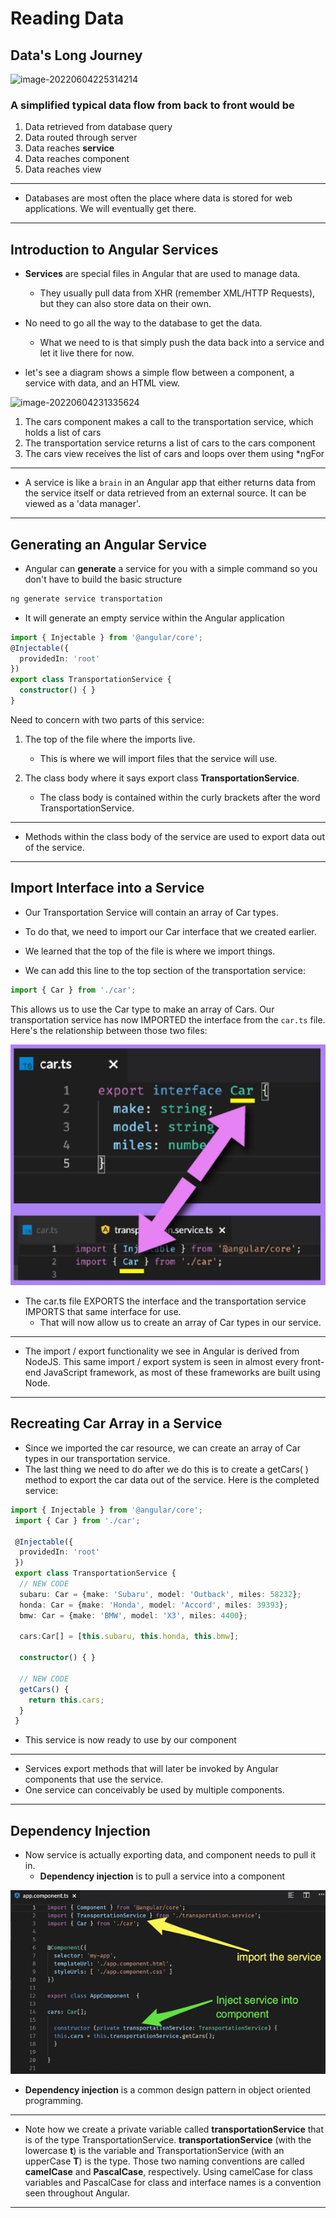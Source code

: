 # Reading Data

## Data's Long Journey

![image-20220604225314214](C:\Users\hanju\TIL\image.assets\image-20220604225314214.png)

### A simplified typical data flow from back to front would be

1. Data retrieved from database query
2. Data routed through server
3. Data reaches **service**
4. Data reaches component
5. Data reaches view

---

- Databases are most often the place where data is stored for web applications. We will eventually get there.

---



## Introduction to Angular Services

- **Services** are special files in Angular that are used to manage data.
  - They usually pull data from XHR (remember XML/HTTP Requests), but they can also store data on their own.
- No need to go all the way to the database to get the data.
  - What we need to is that simply push the data back into a service and let it live there for now.

- let's see a diagram shows a simple flow between a component, a service with data, and an HTML view.

![image-20220604231335624](C:\Users\hanju\TIL\image.assets\image-20220604231335624.png)

1. The cars component makes a call to the transportation service, which holds a list of cars
2. The transportation service returns a list of cars to the cars component
3. The cars view receives the list of cars and loops over them using *ngFor

---

- A service is like a `brain` in an Angular app that either returns data from the service itself or data retrieved from an external source. It can be viewed as a 'data manager'.

---



## Generating an Angular Service

- Angular can **generate** a service for you with a simple command so you don't have to build the basic structure

```typescript
ng generate service transportation
```

- It will generate an empty service within the Angular application

```typescript
import { Injectable } from '@angular/core';
@Injectable({
  providedIn: 'root'
})
export class TransportationService {
  constructor() { }
}
```

Need to concern with two parts of this service:

1. The top of the file where the imports live. 
   - This is where we will import files that the service will use.

2. The class body where it says export class **TransportationService**. 
   - The class body is contained within the curly brackets after the word TransportationService.

---

- Methods within the class body of the service are used to export data out of the service.

---



## Import Interface into a Service

- Our Transportation Service will contain an array of Car types. 
- To do that, we need to import our Car interface that we created earlier. 
- We learned that the top of the file is where we import things.



- We can add this line to the top section of the transportation service:

```typescript
import { Car } from './car';
```

This allows us to use the Car type to make an array of Cars. Our transportation service has now IMPORTED the interface from the `car.ts` file. Here's the relationship between those two files:

![image-20220607212405417](../../image.assets/image-20220607212405417.png)

- The car.ts file EXPORTS the interface and the transportation service IMPORTS that same interface for use. 
  - That will now allow us to create an array of Car types in our service.

---

- The import / export functionality we see in Angular is derived from NodeJS. This same import / export system is seen in almost every front-end JavaScript framework, as most of these frameworks are built using Node.

---



## Recreating Car Array in a Service

- Since we imported the car resource, we can create an array of Car types in our transportation service.
- The last thing we need to do after we do this is to create a getCars( ) method to export the car data out of the service. Here is the completed service:

```typescript
import { Injectable } from '@angular/core';
 import { Car } from './car';
 
 @Injectable({
  providedIn: 'root'
 })
 export class TransportationService {
  // NEW CODE
  subaru: Car = {make: 'Subaru', model: 'Outback', miles: 58232};
  honda: Car = {make: 'Honda', model: 'Accord', miles: 39393};
  bmw: Car = {make: 'BMW', model: 'X3', miles: 4400};
 
  cars:Car[] = [this.subaru, this.honda, this.bmw];
 
  constructor() { }
 
  // NEW CODE
  getCars() {
    return this.cars;
  }
 }
```

- This service is now ready to use by our component

---

- Services export methods that will later be invoked by Angular components that use the service. 
- One service can conceivably be used by multiple components.

---



## Dependency Injection

- Now service is actually exporting data, and component needs to pull it in.
  - **Dependency injection** is to pull a service into a component

![image-20220607213145080](../../image.assets/image-20220607213145080.png)

- **Dependency injection** is a common design pattern in object oriented programming.

---

- Note how we create a private variable called **transportationService** that is of the type TransportationService. **transportationService** (with the lowercase **t**) is the variable and TransportationService (with an upperCase **T**) is the type. Those two naming conventions are called **camelCase** and **PascalCase**, respectively. Using camelCase for class variables and PascalCase for class and interface names is a convention seen throughout Angular.

---

